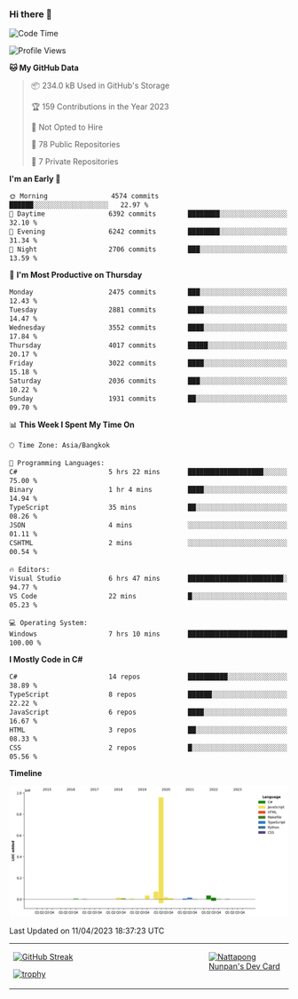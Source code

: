 ### Hi there 👋

<!--START_SECTION:waka-->
![Code Time](http://img.shields.io/badge/Code%20Time-528%20hrs-blue)

![Profile Views](http://img.shields.io/badge/Profile%20Views-0-blue)

**🐱 My GitHub Data** 

> 📦 234.0 kB Used in GitHub's Storage 
 > 
> 🏆 159 Contributions in the Year 2023
 > 
> 🚫 Not Opted to Hire
 > 
> 📜 78 Public Repositories 
 > 
> 🔑 7 Private Repositories 
 > 
**I'm an Early 🐤** 

```text
🌞 Morning                4574 commits        ██████░░░░░░░░░░░░░░░░░░░   22.97 % 
🌆 Daytime                6392 commits        ████████░░░░░░░░░░░░░░░░░   32.10 % 
🌃 Evening                6242 commits        ████████░░░░░░░░░░░░░░░░░   31.34 % 
🌙 Night                  2706 commits        ███░░░░░░░░░░░░░░░░░░░░░░   13.59 % 
```
📅 **I'm Most Productive on Thursday** 

```text
Monday                   2475 commits        ███░░░░░░░░░░░░░░░░░░░░░░   12.43 % 
Tuesday                  2881 commits        ████░░░░░░░░░░░░░░░░░░░░░   14.47 % 
Wednesday                3552 commits        ████░░░░░░░░░░░░░░░░░░░░░   17.84 % 
Thursday                 4017 commits        █████░░░░░░░░░░░░░░░░░░░░   20.17 % 
Friday                   3022 commits        ████░░░░░░░░░░░░░░░░░░░░░   15.18 % 
Saturday                 2036 commits        ███░░░░░░░░░░░░░░░░░░░░░░   10.22 % 
Sunday                   1931 commits        ██░░░░░░░░░░░░░░░░░░░░░░░   09.70 % 
```


📊 **This Week I Spent My Time On** 

```text
🕑︎ Time Zone: Asia/Bangkok

💬 Programming Languages: 
C#                       5 hrs 22 mins       ███████████████████░░░░░░   75.00 % 
Binary                   1 hr 4 mins         ████░░░░░░░░░░░░░░░░░░░░░   14.94 % 
TypeScript               35 mins             ██░░░░░░░░░░░░░░░░░░░░░░░   08.26 % 
JSON                     4 mins              ░░░░░░░░░░░░░░░░░░░░░░░░░   01.11 % 
CSHTML                   2 mins              ░░░░░░░░░░░░░░░░░░░░░░░░░   00.54 % 

🔥 Editors: 
Visual Studio            6 hrs 47 mins       ████████████████████████░   94.77 % 
VS Code                  22 mins             █░░░░░░░░░░░░░░░░░░░░░░░░   05.23 % 

💻 Operating System: 
Windows                  7 hrs 10 mins       █████████████████████████   100.00 % 
```

**I Mostly Code in C#** 

```text
C#                       14 repos            ██████████░░░░░░░░░░░░░░░   38.89 % 
TypeScript               8 repos             ██████░░░░░░░░░░░░░░░░░░░   22.22 % 
JavaScript               6 repos             ████░░░░░░░░░░░░░░░░░░░░░   16.67 % 
HTML                     3 repos             ██░░░░░░░░░░░░░░░░░░░░░░░   08.33 % 
CSS                      2 repos             █░░░░░░░░░░░░░░░░░░░░░░░░   05.56 % 
```



**Timeline**

![Lines of Code chart](https://raw.githubusercontent.com/aixasz/aixasz/main/assets/bar_graph.png)


 Last Updated on 11/04/2023 18:37:23 UTC
<!--END_SECTION:waka-->

<table>
<tr>
<td width="70%" valign="top">
 
 [![GitHub Streak](http://github-readme-streak-stats.herokuapp.com?user=aixasz&theme=github-dark&hide_border=true&date_format=%5BY%20%5DM%20j)](https://git.io/streak-stats)

 [![trophy](https://github-profile-trophy.vercel.app/?username=aixasz&theme=onedark)](https://github.com/ryo-ma/github-profile-trophy)
 </td>
<td width="30%" valign="top">
 
<a href="https://app.daily.dev/aixasz"><img src="https://api.daily.dev/devcards/403207936e6547c9a85ea449e9f3abe8.png?r=re8" alt="Nattapong Nunpan's Dev Card"/></a>

 </td>
</tr>
</table>
 
